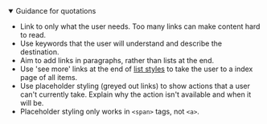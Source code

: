 <details open data-label="body-copy-guidance-accordion" aria-expanded="false">
  <summary>Guidance <span class="visuallyhidden">for quotations</span></summary>
  <div class="accordion-panel">
    <ul>
      <li>Link to only what the user needs. Too many links can make content hard to read.</li>
      <li>Use keywords that the user will understand and describe the destination.</li>
      <li>Aim to add links in paragraphs, rather than lists at the end.</li>
      <li>Use 'see more' links at the end of <a href="section-list-styles.html">list styles</a> to take the user to a index page of all items.</li>
      <li>Use placeholder styling (greyed out links) to show actions that a user can't currently take. Explain why the action isn't available and when it will be.</li>
      <li>Placeholder styling only works in <code>&lt;span&gt;</code> tags, not <code>&lt;a&gt;</code>.</li>
    </ul>
  </div>
</details>
